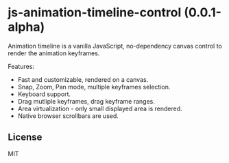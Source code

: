 # js-animation-timeline-control (0.0.1-alpha)

Animation timeline is a vanilla JavaScript, no-dependency canvas control to render the animation keyframes.

Features:

- Fast and customizable, rendered on a canvas.
- Snap, Zoom, Pan mode, multiple keyframes selection.
- Keyboard support.
- Drag mutliple keyframes, drag keyframe ranges.
- Area virtualization - only small displayed area is rendered.
- Native browser scrollbars are used.

## License

MIT

